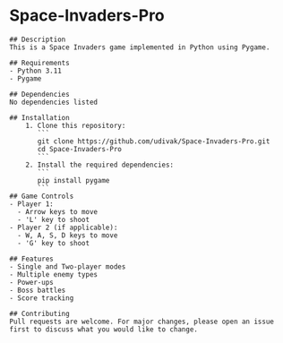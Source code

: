 # Space-Invaders-Pro

    ## Description
    This is a Space Invaders game implemented in Python using Pygame.
    
    ## Requirements
    - Python 3.11
    - Pygame
    
    ## Dependencies
    No dependencies listed

    ## Installation
        1. Clone this repository:
           ```
           git clone https://github.com/udivak/Space-Invaders-Pro.git
           cd Space-Invaders-Pro
           ```
        2. Install the required dependencies:
           ```
           pip install pygame
           ```
    ## Game Controls
    - Player 1:
      - Arrow keys to move
      - 'L' key to shoot
    - Player 2 (if applicable):
      - W, A, S, D keys to move
      - 'G' key to shoot

    ## Features
    - Single and Two-player modes
    - Multiple enemy types
    - Power-ups
    - Boss battles
    - Score tracking

    ## Contributing
    Pull requests are welcome. For major changes, please open an issue first to discuss what you would like to change.
    